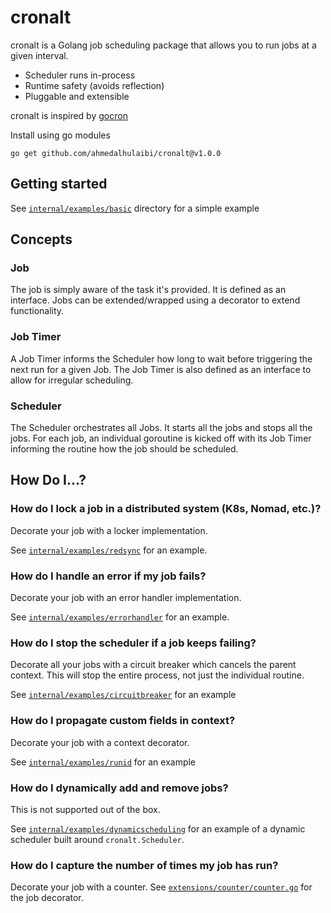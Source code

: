# cronalt

cronalt is a Golang job scheduling package that allows you to run jobs at a given interval.
- Scheduler runs in-process
- Runtime safety (avoids reflection)
- Pluggable and extensible

cronalt is inspired by [gocron](https://github.com/go-co-op/gocron)

Install using go modules

```shell
go get github.com/ahmedalhulaibi/cronalt@v1.0.0
```

## Getting started

See [`internal/examples/basic`](internal/examples/basic) directory for a simple example

## Concepts

### Job

The job is simply aware of the task it's provided. It is defined as an interface. Jobs can be extended/wrapped using a decorator to extend functionality.

### Job Timer

A Job Timer informs the Scheduler how long to wait before triggering the next run for a given Job. The Job Timer is also defined as an interface to allow for irregular scheduling.

### Scheduler

The Scheduler orchestrates all Jobs. It starts all the jobs and stops all the jobs. For each job, an individual goroutine is kicked off with its Job Timer informing the routine how the job should be scheduled.

## How Do I...?

### How do I lock a job in a distributed system (K8s, Nomad, etc.)?

Decorate your job with a locker implementation.

See [`internal/examples/redsync`](internal/examples/redsync) for an example.

### How do I handle an error if my job fails?

Decorate your job with an error handler implementation.

See [`internal/examples/errorhandler`](internal/examples/errorhandler) for an example.

### How do I stop the scheduler if a job keeps failing?

Decorate all your jobs with a circuit breaker which cancels the parent context. This will stop the entire process, not just the individual routine.

See [`internal/examples/circuitbreaker`](internal/examples/circuitbreaker) for an example

### How do I propagate custom fields in context?

Decorate your job with a context decorator.

See [`internal/examples/runid`](internal/examples/runid) for an example

### How do I dynamically add and remove jobs?

This is not supported out of the box.

See [`internal/examples/dynamicscheduling`](internal/examples/dynamicscheduling) for an example of a dynamic scheduler built around `cronalt.Scheduler`.

### How do I capture the number of times my job has run?

Decorate your job with a counter. See [`extensions/counter/counter.go`](extensions/counter/counter.go) for the job decorator.
